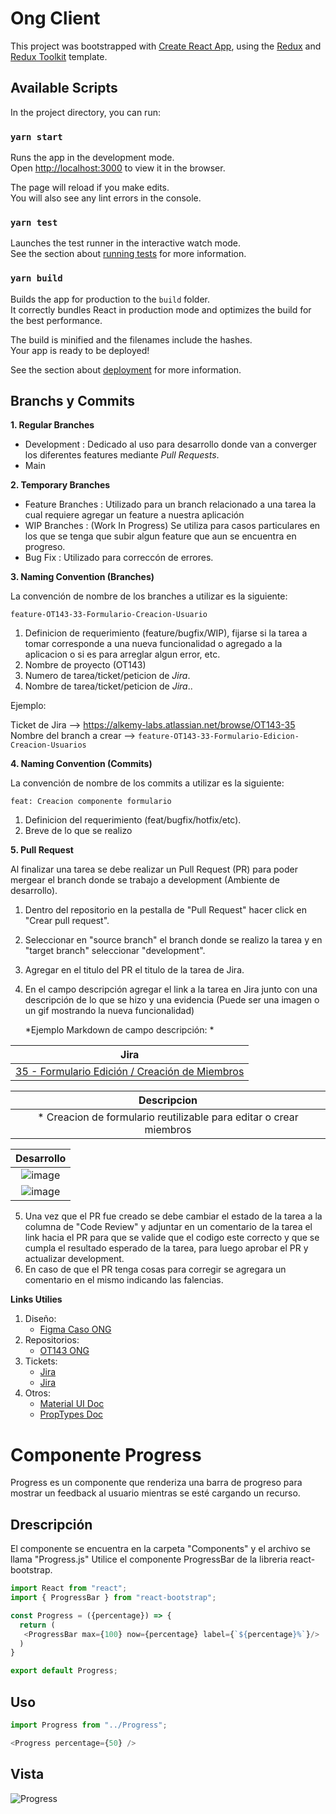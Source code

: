 # Ong Client

This project was bootstrapped with [Create React App](https://github.com/facebook/create-react-app), using the [Redux](https://redux.js.org/) and [Redux Toolkit](https://redux-toolkit.js.org/) template.

## Available Scripts

In the project directory, you can run:

### `yarn start`

Runs the app in the development mode.<br />
Open [http://localhost:3000](http://localhost:3000) to view it in the browser.

The page will reload if you make edits.<br />
You will also see any lint errors in the console.

### `yarn test`

Launches the test runner in the interactive watch mode.<br />
See the section about [running tests](https://facebook.github.io/create-react-app/docs/running-tests) for more information.

### `yarn build`

Builds the app for production to the `build` folder.<br />
It correctly bundles React in production mode and optimizes the build for the best performance.

The build is minified and the filenames include the hashes.<br />
Your app is ready to be deployed!

See the section about [deployment](https://facebook.github.io/create-react-app/docs/deployment) for more information.

## Branchs y Commits

**1. Regular Branches**

 - Development : Dedicado al uso para desarrollo donde van a converger los diferentes features mediante *Pull Requests*.
 - Main

**2.  Temporary Branches**

- Feature Branches : Utilizado para un branch relacionado a una tarea la cual requiere agregar un feature a nuestra aplicación
- WIP Branches	: (Work In Progress) Se utiliza para casos particulares en los que se tenga que subir algun feature que aun se encuentra en progreso.
- Bug Fix : Utilizado para correccón de errores.

**3.  Naming Convention (Branches)**

La convención de nombre de los branches a utilizar es la siguiente:

    feature-OT143-33-Formulario-Creacion-Usuario

1. Definicion de requerimiento (feature/bugfix/WIP), fijarse si la tarea a tomar corresponde a una nueva funcionalidad o agregado a la aplicacion o si es para arreglar algun error, etc.
2. Nombre de proyecto (OT143)
3. Numero de tarea/ticket/peticion de *Jira*.
4. Nombre de tarea/ticket/peticion de *Jira*..

Ejemplo: 

Ticket de Jira --> https://alkemy-labs.atlassian.net/browse/OT143-35
Nombre del branch a crear --> `feature-OT143-33-Formulario-Edicion-Creacion-Usuarios`

**4.  Naming Convention (Commits)**

La convención de nombre de los commits a utilizar es la siguiente:

    feat: Creacion componente formulario

1. Definicion del requerimiento (feat/bugfix/hotfix/etc).
2. Breve de lo que se realizo

**5. Pull Request**

Al finalizar una tarea se debe realizar un Pull Request (PR) para poder mergear el branch donde se trabajo a development (Ambiente de desarrollo).

1. Dentro del repositorio en la pestalla de "Pull Request" hacer click en "Crear pull request".
2. Seleccionar en "source branch" el branch donde se realizo la tarea y en "target branch" seleccionar "development".
3. Agregar en el titulo del PR el titulo de la tarea de Jira.
4. En el campo descripción agregar el link a la tarea en Jira junto con una descripción de lo que se hizo y una evidencia (Puede ser una imagen o un gif mostrando la nueva funcionalidad)

	*Ejemplo Markdown de campo descripción: *

| **Jira** | 
| :-----------: | 
| [35 - Formulario Edición / Creación de Miembros](https://alkemy-labs.atlassian.net/browse/OT143-35)      | 

| Descripcion     | 
| :-----------: | 
| * Creacion de formulario reutilizable para editar o crear miembros   | 

| **Desarrollo** | 
| :-----------: | 
| ![image](/uploads/e6a46eff01e09be564e98f553388c856/image.png) |
| ![image](/uploads/594368214ff44e7f6605ec2799ee9d7d/image.png) |
	
5. Una vez que el PR fue creado se debe cambiar el estado de la tarea a la columna de "Code Review" y adjuntar en un comentario de la tarea el link hacia el PR para que se valide que el codigo este correcto y que se cumpla el resultado esperado de la tarea, para luego aprobar el PR y actualizar development.
6. En caso de que el PR tenga cosas para corregir se agregara un comentario en el mismo indicando las falencias.

**Links Utilies**

1. Diseño:
	- [Figma Caso ONG](https://www.figma.com/file/sjpq9FnkPbPNO3cnqkiXGM/Caso-ONG-Alkemy?node-id=0%3A1) 
2. Repositorios:
	- [OT143 ONG](https://github.com/alkemyTech/OT143-CLIENT)
3. Tickets:
	- [Jira](http://redmine.yvera.gob.ar/)
	- [Jira](https://alkemy-labs.atlassian.net/jira/software/c/projects/OT143/boards/216/)
4. Otros:
	- [Material UI Doc](https://mui.com/)
	- [PropTypes Doc](https://es.reactjs.org/docs/typechecking-with-proptypes.html)

# Componente Progress

Progress es un componente que renderiza una barra de progreso para mostrar un feedback al usuario mientras se esté cargando un recurso.

## Drescripción
El componente se encuentra en la carpeta "Components" y el archivo se llama "Progress.js"
Utilice el componente ProgressBar de la libreria react-bootstrap.

```javascript
import React from "react";
import { ProgressBar } from "react-bootstrap";

const Progress = ({percentage}) => {
  return (
   <ProgressBar max={100} now={percentage} label={`${percentage}%`}/>
  )
}

export default Progress;
````

## Uso

```javascript
import Progress from "../Progress";

<Progress percentage={50} />
````
## Vista
![Progress](https://user-images.githubusercontent.com/68795135/156629350-ff0c5b63-8afa-488d-835b-01aab4437846.png)

